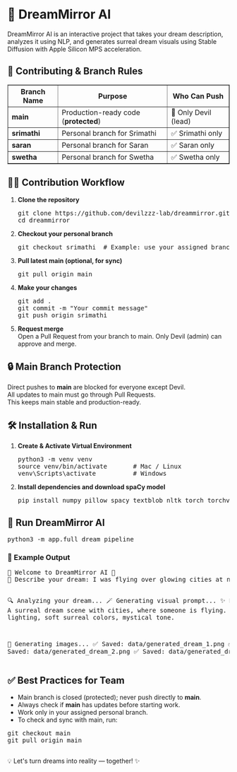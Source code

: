 <!DOCTYPE html>
<html lang="en">
<head>
  <meta charset="UTF-8">
  <title>DreamMirror AI</title>
</head>
<body>

  <h1>🌙 DreamMirror AI</h1>
  <p>DreamMirror AI is an interactive project that takes your dream description, analyzes it using NLP, and generates surreal dream visuals using Stable Diffusion with Apple Silicon MPS acceleration.</p>

  <h2>🤝 Contributing & Branch Rules</h2>
  <table border="1" cellpadding="5" cellspacing="0">
    <tr>
      <th>Branch Name</th>
      <th>Purpose</th>
      <th>Who Can Push</th>
    </tr>
    <tr>
      <td><b>main</b></td>
      <td>Production-ready code (<b>protected</b>)</td>
      <td>🔐 Only Devil (lead)</td>
    </tr>
    <tr>
      <td><b>srimathi</b></td>
      <td>Personal branch for Srimathi</td>
      <td>✅ Srimathi only</td>
    </tr>
    <tr>
      <td><b>saran</b></td>
      <td>Personal branch for Saran</td>
      <td>✅ Saran only</td>
    </tr>
    <tr>
      <td><b>swetha</b></td>
      <td>Personal branch for Swetha</td>
      <td>✅ Swetha only</td>
    </tr>
  </table>

  <h2>🧑‍💻 Contribution Workflow</h2>
  <ol>
    <li>
      <b>Clone the repository</b>
      <pre>git clone https://github.com/devilzzz-lab/dreammirror.git
cd dreammirror</pre>
    </li>
    <li>
      <b>Checkout your personal branch</b>
      <pre>git checkout srimathi  # Example: use your assigned branch name</pre>
    </li>
    <li>
      <b>Pull latest main (optional, for sync)</b>
      <pre>git pull origin main</pre>
    </li>
    <li>
      <b>Make your changes</b>
      <pre>git add .
git commit -m "Your commit message"
git push origin srimathi</pre>
    </li>
    <li>
      <b>Request merge</b><br>
      Open a Pull Request from your branch to main. Only Devil (admin) can approve and merge.
    </li>
  </ol>

  <h2>🔒 Main Branch Protection</h2>
  <p>Direct pushes to <b>main</b> are blocked for everyone except Devil.<br>
  All updates to main must go through Pull Requests.<br>
  This keeps main stable and production-ready.</p>

  <h2>🛠 Installation & Run</h2>
  <ol>
    <li>
      <b>Create & Activate Virtual Environment</b>
      <pre>python3 -m venv venv
source venv/bin/activate       # Mac / Linux
venv\Scripts\activate          # Windows</pre>
    </li>
    <li>
      <b>Install dependencies and download spaCy model</b>
      <pre>pip install numpy pillow spacy textblob nltk torch torchvision torchaudio diffusers transformers accelerate safetensors tqdm opencv-python && python3 -m spacy download en_core_web_sm</pre>
    </li>
  </ol>

  <h2>🚀 Run DreamMirror AI</h2>
  <pre>python3 -m app.full_dream_pipeline</pre>

  <h3>📌 Example Output</h3>
  <pre>
🌙 Welcome to DreamMirror AI 🌌
📝 Describe your dream: I was flying over glowing cities at night.

🔍 Analyzing your dream...
🪄 Generating visual prompt...
✨ Prompt: A surreal dream scene with cities, where someone is flying. Atmospheric lighting, soft surreal colors, mystical tone.

🎨 Generating images...
✅ Saved: data/generated_dream_1.png
✅ Saved: data/generated_dream_2.png
✅ Saved: data/generated_dream_3.png
  </pre>

  <h2>✅ Best Practices for Team</h2>
  <ul>
    <li>Main branch is closed (protected); never push directly to <b>main</b>.</li>
    <li>Always check if <b>main</b> has updates before starting work.</li>
    <li>Work only in your assigned personal branch.</li>
    <li>To check and sync with main, run:</li>
  </ul>
  <pre>
git checkout main
git pull origin main
  </pre>

  <p>💡 Let's turn dreams into reality — together! ✨</p>

</body>
</html>
